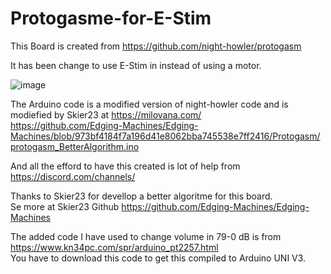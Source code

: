 # Protogasme-for-E-Stim
This Board is created from https://github.com/night-howler/protogasm 

It has been change to use E-Stim in instead of using a motor.

![image](https://github.com/puste1/Protogasme-for-E-Stim/blob/2e44da04a47f2ec9632a36b34d55d26fad5b9140/Protogasme%20for%20E-Stim.JPG)

The Arduino code is a modified version of night-howler code and is modiefied by Skier23 at https://milovana.com/ <br>
https://github.com/Edging-Machines/Edging-Machines/blob/973bf4184f7a196d41e8062bba745538e7ff2416/Protogasm/protogasm_BetterAlgorithm.ino

And all the efford to have this created is lot of help from https://discord.com/channels/ 

Thanks to Skier23 for devellop a better algoritme for this board. <br>
Se more at Skier23 Github https://github.com/Edging-Machines/Edging-Machines

The added code I have used to change volume in 79-0 dB is from <br> 
https://www.kn34pc.com/spr/arduino_pt2257.html <br>
You have to download this code to get this compiled to Arduino UNI V3.
